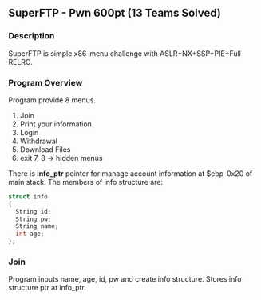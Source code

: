 SuperFTP - Pwn 600pt (13 Teams Solved)
-------------
### Description
SuperFTP is simple x86-menu challenge with ASLR+NX+SSP+PIE+Full RELRO.

### Program Overview
Program provide 8 menus.

1. Join
2. Print your information
3. Login
4. Withdrawal
5. Download Files
6. exit
7, 8 -> hidden menus

There is **info_ptr** pointer for manage account information at $ebp-0x20 of main stack.
The members of info structure are:
```c
struct info
{
  String id;
  String pw;
  String name;
  int age;
};
```

### Join
Program inputs name, age, id, pw and create info structure.
Stores info structure ptr at info_ptr.
